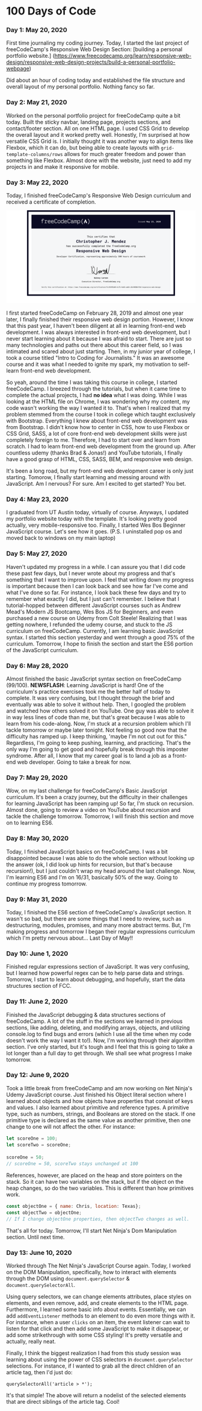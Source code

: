 # 100 Days of Code

### Day 1: May 20, 2020

First time journaling my coding journey. Today, I started the last project of freeCodeCamp's Responsive Web Design Section: [building a personal portfolio website.] (https://www.freecodecamp.org/learn/responsive-web-design/responsive-web-design-projects/build-a-personal-portfolio-webpage)

Did about an hour of coding today and established the file structure and overall layout of my personal portfolio. Nothing fancy so far. 

### Day 2: May 21, 2020

Worked on the personal portfolio project for freeCodeCamp quite a bit today. Built the sticky navbar, landing page, projects sections, and contact/footer section. All on one HTML page. I used CSS Grid to develop the overall layout and it worked pretty well. Honestly, I'm surprised at how versatile CSS Grid is. I initially thought it was another way to align items like Flexbox, which it can do, but being able to create layouts with `grid-template-columns/rows` allows for much greater freedom and power than something like Flexbox. Almost done with the website, just need to add my projects in and make it responsive for mobile. 

### Day 3: May 22, 2020

Today, I finished freeCodeCamp's Responsive Web Design curriculum and received a certificate of completion. 

![freeCodeCamp responsive web design certificate](../imgs/fcc/freeCodeCamp_responsive_web_design_certificate_2020-05-22.png)

I first started freeCodeCamp on February 28, 2019 and almost one year later, I finally finished their responsive web design portion. However, I know that this past year, I haven't been diligent at all in learning front-end web development. I was always interested in front-end web development, but I never start learning about it because I was afraid to start. There are just so many technologies and paths out there about this career field, so I was intimated and scared about just starting. Then, in my junior year of college, I took a course titled "Intro to Coding for Journalists." It was an awesome course and it was what I needed to ignite my spark, my motivation to self-learn front-end web development. 

So yeah, around the time I was taking this course in college, I started freeCodeCamp. I breezed through the tutorials, but when it came time to complete the actual projects, I had **no idea** what I was doing. While I was looking at the HTML file on Chrome, I was wondering why my content, my code wasn't working the way I wanted it to. That's when I realized that my problem stemmed from the course I took in college which taught exclusively with Bootstrap. Everything I knew about front-end web development was from Bootstrap. I didn't know how to center in CSS, how to use Flexbox or CSS Grid, SASS, a lot of core front-end web development skills were just completely foreign to me. Therefore, I had to start over and learn from scratch. I had to learn front-end web development from the ground up. After countless udemy  (thanks Brad & Jonas!) and YouTube tutorials, I finally have a good grasp of HTML, CSS, SASS, BEM, and responsive web design. 

It's been a long road, but my front-end web development career is only just starting. Tomorow, I finally start learning and messing around with JavaScript. Am I nervous? For sure. Am I excited to get started? You bet. 

### Day 4: May 23, 2020

I graduated from UT Austin today, virtually of course. Anyways, I updated my portfolio website today with the template. It's looking pretty good actually, very mobile-responsive too. Finally, I started Wes Bos Beginner JavaScript course. Let's see how it goes. (P.S. I uninstalled pop os and moved back to windows on my main laptop)

### Day 5: May 27, 2020

Haven't updated my progress in a while. I can assure you that I did code these past few days, but I never wrote about my progress and that's something that I want to improve upon. I feel that writing down my progress is important because then I can look back and see how far I've come and what I've done so far. For instance, I look back these few days and try to remember what exactly I did, but I just can't remember. I believe that I tutorial-hopped between different JavaScript courses such as Andrew Mead's Modern JS Bootcamp, Wes Bos JS for Beginners, and even purchased a new course on Udemy from Colt Steele! Realizing that I was getting nowhere, I refunded the udemy course, and stuck to the JS curriculum on freeCodeCamp. Currently, I am learning basic JavaScript syntax. I started this section yesterday and went through a good 75% of the curriculum. Tomorrow, I hope to finish the section and start the ES6 portion of the JavaScript curriculum. 

### Day 6: May 28, 2020

Almost finished the basic JavaScript syntax section on freeCodeCamp (99/100). **NEWSFLASH**: Learning JavaScript is hard! One of the curriculum's practice exercises took me the better half of today to complete. It was very confusing, but I thought through the brief and eventually was able to solve it without help. Then, I googled the problem and watched how others solved it on YouTube. One guy was able to solve it in way less lines of code than me, but that's great because I was able to learn from his code-along. Now, I'm stuck at a recursion problem which I'll tackle tomorrow or maybe later tonight. Not feeling so good now that the difficulty has ramped up. I keep thinking, 'maybe I'm not cut out for this." Regardless, I'm going to keep pushing, learning, and practicing. That's the only way I'm going to get good and hopefully break through this imposter syndrome. After all, I know that my career goal is to land a job as a front-end web developer. Going to take a break for now.

### Day 7: May 29, 2020

Wow, on my last challenge for freeCodeCamp's Basic JavaScript curriculum. It's been a crazy journey, but the difficulty in their challenges for learning JavaScript has been ramping up! So far, I'm stuck on recursion. Almost done, going to review a video on YouTube about recursion and tackle the challenge tomorrow. Tomorrow, I will finish this section and move on to learning ES6. 

### Day 8: May 30, 2020

Today, I finished JavaScript basics on freeCodeCamp. I was a bit disappointed because I was able to do the whole section without looking up the answer (ok, I did look up hints for recursion, but that's because recursion!), but I just couldn't wrap my head around the last challenge. Now, I'm learning ES6 and I'm on 16/31, basically 50% of the way. Going to continue my progress tomorrow. 

### Day 9: May 31, 2020

Today, I finished the ES6 section of freeCodeCamp's JavaScript section. It wasn't so bad, but there are some things that I need to review, such as destructuring, modules, promises, and many more abstract terms. But, I'm making progress and tomorrow I began their regular expressions curriculum which I'm pretty nervous about... Last Day of May!!

### Day 10: June 1, 2020

Finished regular expressions section of JavaScript. It was very confusing, but I learned how powerful regex can be to help parse data and strings. Tomorrow, I start to learn about debugging, and hopefully, start the data structures section of FCC. 

### Day 11: June 2, 2020

Finished the JavaScript debugging & data structures sections of freeCodeCamp. A lot of the stuff in the sections we learned in previous sections, like adding, deleting, and modifying arrays, objects, and utilizing console.log to find bugs and errors (which I use all the time when my code doesn't work the way I want it to!). Now, I'm working through their algorithm section. I've only started, but it's tough and I feel that this is going to take a lot longer than a full day to get through. We shall see what progress I make tomorrow. 

### Day 12: June 9, 2020

Took a little break from freeCodeCamp and am now working on Net Ninja's Udemy JavaScript course. Just finished his Object literal section where I learned about objects and how objects have properties that consist of keys and values. I also learned about primitive and reference types. A primitive type, such as numbers, strings, and Booleans are stored on the stack. If one primitive type is declared as the same value as another primitive, then one change to one will not affect the other. For instance: 

```javascript
let scoreOne = 100;
let scoreTwo = scoreOne;

scoreOne = 50;
// scoreOne = 50, scoreTwo stays unchanged at 100
```

References, however, are placed on the heap and store pointers on the stack. So it can have two variables on the stack, but if the object on the heap changes, so do the two variables. This is different than how primitives work. 

```js
const objectOne = { name: Chris, location: Texas};
const objectTwo = objectOne;
// If I change objectOne properties, then objectTwo changes as well. 
```

That's all for today. Tomorrow, I'll start Net Ninja's Dom Manipulation section. Until next time.

### Day 13: June 10, 2020

Worked through The Net Ninja's JavaScript Course again. Today, I worked on the DOM Manipulation, specifically, how to interact with elements through the DOM using `document.querySelector` & `document.querySelectorAll`.

Using query selectors, we can change elements attributes, place styles on elements, and even remove, add, and create elements to the HTML page. Furthermore, I learned some basic info about events. Essentially, we can add `addEventListener` methods to an element to do even more things with it. For instance, when a user `clicks` on an item, the event listener can wait to listen for that click and then add some JavaScript to make it disappear, or add some strikethrough with some CSS styling! It's pretty versatile and actually, really neat.

Finally, I think the biggest realization I had from this study session was learning about using the power of CSS selectors in `document.querySelector` selections. For instance, if I wanted to grab all the direct children of an article tag, then I'd just do: 

```
querySelectorAll('article > *');
```

It's that simple! The above will return a nodelist of the selected elements that are direct siblings of the article tag. Cool!







